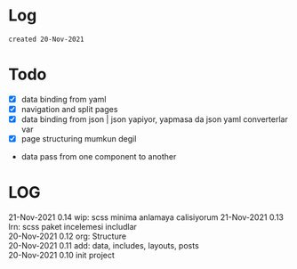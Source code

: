 # Log
`created 20-Nov-2021`

# Todo
- [x] data binding from yaml
- [x] navigation and split pages
- [x] data binding from json | json yapiyor, yapmasa da json yaml converterlar var
- [x] page structuring mumkun degil
- data pass from one component to another

# LOG
21-Nov-2021 0.14 wip: scss minima anlamaya calisiyorum
21-Nov-2021 0.13 lrn: scss paket incelemesi includlar  
20-Nov-2021 0.12 org: Structure  
20-Nov-2021 0.11 add: data, includes, layouts, posts  
20-Nov-2021 0.10 init project   